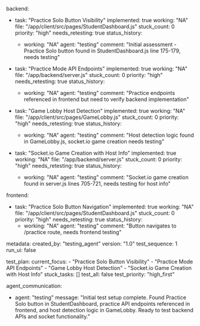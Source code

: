 backend:
  - task: "Practice Solo Button Visibility"
    implemented: true
    working: "NA"
    file: "/app/client/src/pages/StudentDashboard.js"
    stuck_count: 0
    priority: "high"
    needs_retesting: true
    status_history:
      - working: "NA"
        agent: "testing"
        comment: "Initial assessment - Practice Solo button found in StudentDashboard.js line 175-179, needs testing"

  - task: "Practice Mode API Endpoints"
    implemented: true
    working: "NA"
    file: "/app/backend/server.js"
    stuck_count: 0
    priority: "high"
    needs_retesting: true
    status_history:
      - working: "NA"
        agent: "testing"
        comment: "Practice endpoints referenced in frontend but need to verify backend implementation"

  - task: "Game Lobby Host Detection"
    implemented: true
    working: "NA"
    file: "/app/client/src/pages/GameLobby.js"
    stuck_count: 0
    priority: "high"
    needs_retesting: true
    status_history:
      - working: "NA"
        agent: "testing"
        comment: "Host detection logic found in GameLobby.js, socket.io game creation needs testing"

  - task: "Socket.io Game Creation with Host Info"
    implemented: true
    working: "NA"
    file: "/app/backend/server.js"
    stuck_count: 0
    priority: "high"
    needs_retesting: true
    status_history:
      - working: "NA"
        agent: "testing"
        comment: "Socket.io game creation found in server.js lines 705-721, needs testing for host info"

frontend:
  - task: "Practice Solo Button Navigation"
    implemented: true
    working: "NA"
    file: "/app/client/src/pages/StudentDashboard.js"
    stuck_count: 0
    priority: "high"
    needs_retesting: true
    status_history:
      - working: "NA"
        agent: "testing"
        comment: "Button navigates to /practice route, needs frontend testing"

metadata:
  created_by: "testing_agent"
  version: "1.0"
  test_sequence: 1
  run_ui: false

test_plan:
  current_focus:
    - "Practice Solo Button Visibility"
    - "Practice Mode API Endpoints"
    - "Game Lobby Host Detection"
    - "Socket.io Game Creation with Host Info"
  stuck_tasks: []
  test_all: false
  test_priority: "high_first"

agent_communication:
  - agent: "testing"
    message: "Initial test setup complete. Found Practice Solo button in StudentDashboard, practice API endpoints referenced in frontend, and host detection logic in GameLobby. Ready to test backend APIs and socket functionality."